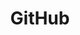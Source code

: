 ---
pcx_content_type: navigation
title: GitHub
external_link: https://github.com/cloudflare/cloudflared
weight: 11
_build:
  publishResources: false
  render: never
---